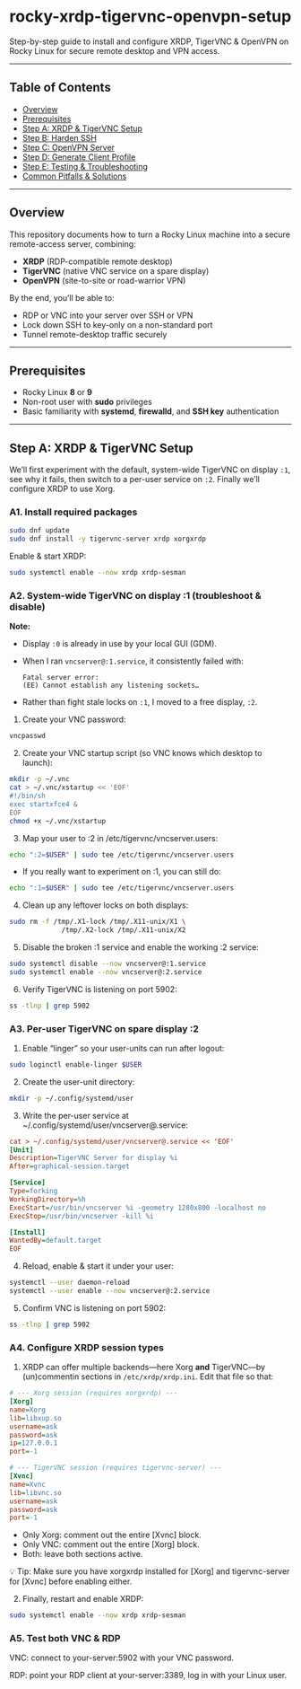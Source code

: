 # rocky-xrdp-tigervnc-openvpn-setup
Step-by-step guide to install and configure XRDP, TigerVNC &amp; OpenVPN on Rocky Linux for secure remote desktop and VPN access.

---

## Table of Contents

- [Overview](#overview)  
- [Prerequisites](#prerequisites)  
- [Step A: XRDP & TigerVNC Setup](#step-a-xrdp--tigervnc-setup)  
- [Step B: Harden SSH](#step-b-harden-ssh)  
- [Step C: OpenVPN Server](#step-c-openvpn-server)  
- [Step D: Generate Client Profile](#step-d-generate-client-profile)  
- [Step E: Testing & Troubleshooting](#step-e-testing--troubleshooting)  
- [Common Pitfalls & Solutions](#common-pitfalls--solutions)  

---

## Overview

This repository documents how to turn a Rocky Linux machine into a secure remote-access server, combining:

- **XRDP** (RDP-compatible remote desktop)  
- **TigerVNC** (native VNC service on a spare display)  
- **OpenVPN** (site-to-site or road-warrior VPN)  

By the end, you’ll be able to:

- RDP or VNC into your server over SSH or VPN  
- Lock down SSH to key-only on a non-standard port  
- Tunnel remote-desktop traffic securely  

---

## Prerequisites

- Rocky Linux **8** or **9**  
- Non-root user with **sudo** privileges  
- Basic familiarity with **systemd**, **firewalld**, and **SSH key** authentication

---

## Step A: XRDP & TigerVNC Setup

We’ll first experiment with the default, system-wide TigerVNC on display `:1`, see why it fails, then switch to a per-user service on `:2`. Finally we’ll configure XRDP to use Xorg.

### A1. Install required packages

```bash
sudo dnf update
sudo dnf install -y tigervnc-server xrdp xorgxrdp
```

Enable & start XRDP:

```bash
sudo systemctl enable --now xrdp xrdp-sesman
```

### A2. System-wide TigerVNC on display :1 (troubleshoot & disable)

**Note:**  
   - Display `:0` is already in use by your local GUI (GDM).  
   - When I ran `vncserver@:1.service`, it consistently failed with:  

     ```
     Fatal server error:
     (EE) Cannot establish any listening sockets…
     ```
   - Rather than fight stale locks on `:1`, I moved to a free display, `:2`.

1. Create your VNC password:

```bash
vncpasswd
```

2. Create your VNC startup script (so VNC knows which desktop to launch):

```bash
mkdir -p ~/.vnc
cat > ~/.vnc/xstartup << 'EOF'
#!/bin/sh
exec startxfce4 &
EOF
chmod +x ~/.vnc/xstartup
```

3. Map your user to :2 in /etc/tigervnc/vncserver.users:

```bash
echo ":2=$USER" | sudo tee /etc/tigervnc/vncserver.users
```

   - If you really want to experiment on :1, you can still do:

   ```bash
   echo ":1=$USER" | sudo tee /etc/tigervnc/vncserver.users  
   ```

4. Clean up any leftover locks on both displays:

```bash
sudo rm -f /tmp/.X1-lock /tmp/.X11-unix/X1 \
             /tmp/.X2-lock /tmp/.X11-unix/X2
```

5. Disable the broken :1 service and enable the working :2 service:

```bash
sudo systemctl disable --now vncserver@:1.service  
sudo systemctl enable --now vncserver@:2.service
```

6. Verify TigerVNC is listening on port 5902:

```bash
ss -tlnp | grep 5902
```

### A3. Per-user TigerVNC on spare display :2

1. Enable “linger” so your user-units can run after logout:

```bash
sudo loginctl enable-linger $USER
```

2. Create the user-unit directory:

```bash
mkdir -p ~/.config/systemd/user
```

3. Write the per-user service at ~/.config/systemd/user/vncserver@.service:

```ini
cat > ~/.config/systemd/user/vncserver@.service << 'EOF'
[Unit]
Description=TigerVNC Server for display %i
After=graphical-session.target

[Service]
Type=forking
WorkingDirectory=%h
ExecStart=/usr/bin/vncserver %i -geometry 1280x800 -localhost no
ExecStop=/usr/bin/vncserver -kill %i

[Install]
WantedBy=default.target
EOF
```

4. Reload, enable & start it under your user:

```bash
systemctl --user daemon-reload
systemctl --user enable --now vncserver@:2.service
```

5. Confirm VNC is listening on port 5902:

```bash
ss -tlnp | grep 5902
```

### A4. Configure XRDP session types

1. XRDP can offer multiple backends—here Xorg **and** TigerVNC—by (un)commentin sections in `/etc/xrdp/xrdp.ini`. Edit that file so that:

```ini
# --- Xorg session (requires xorgxrdp) ---
[Xorg]
name=Xorg
lib=libxup.so
username=ask
password=ask
ip=127.0.0.1
port=-1

# --- TigerVNC session (requires tigervnc-server) ---
[Xvnc]
name=Xvnc
lib=libvnc.so
username=ask
password=ask
port=-1
```

- Only Xorg: comment out the entire [Xvnc] block.
- Only VNC: comment out the entire [Xorg] block.
- Both: leave both sections active.

💡 Tip: Make sure you have xorgxrdp installed for [Xorg] and tigervnc-server for [Xvnc] before enabling either.

2. Finally, restart and enable XRDP:

```bash
sudo systemctl enable --now xrdp xrdp-sesman
```

### A5. Test both VNC & RDP

VNC: connect to your-server:5902 with your VNC password.

RDP: point your RDP client at your-server:3389, log in with your Linux user.

